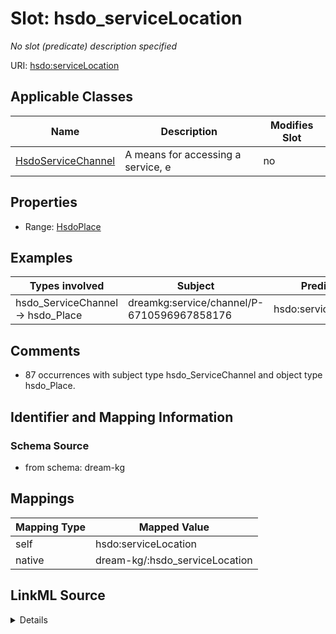 

# Slot: hsdo_serviceLocation


_No slot (predicate) description specified_





URI: [hsdo:serviceLocation](http://schema.org/serviceLocation)



<!-- no inheritance hierarchy -->





## Applicable Classes

| Name | Description | Modifies Slot |
| --- | --- | --- |
| [HsdoServiceChannel](HsdoServiceChannel.md) | A means for accessing a service, e |  no  |







## Properties

* Range: [HsdoPlace](HsdoPlace.md)






## Examples

| Types involved | Subject | Predicate | Object |
| --- | --- | --- | --- |
| hsdo_ServiceChannel → hsdo_Place | dreamkg:service/channel/P-6710596967858176 | hsdo:serviceLocation | dreamkg:service/location/6710596967858176 |


## Comments

* 87 occurrences with subject type hsdo_ServiceChannel and object type hsdo_Place.

## Identifier and Mapping Information







### Schema Source


* from schema: dream-kg




## Mappings

| Mapping Type | Mapped Value |
| ---  | ---  |
| self | hsdo:serviceLocation |
| native | dream-kg/:hsdo_serviceLocation |




## LinkML Source

<details>
```yaml
name: hsdo_serviceLocation
description: No slot (predicate) description specified
comments:
- 87 occurrences with subject type hsdo_ServiceChannel and object type hsdo_Place.
examples:
- description: hsdo_ServiceChannel → hsdo_Place
  object:
    example_object: dreamkg:service/location/6710596967858176
    example_object_type: hsdo_Place
    example_predicate: hsdo:serviceLocation
    example_subject: dreamkg:service/channel/P-6710596967858176
    example_subject_type: hsdo_ServiceChannel
from_schema: dream-kg
rank: 1000
slot_uri: hsdo:serviceLocation
alias: hsdo_serviceLocation
domain_of:
- hsdo_ServiceChannel
range: hsdo_Place

```
</details>